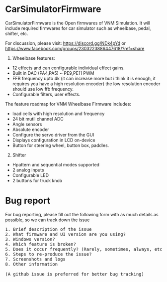 # CarSimulatorFirmware 

CarSimulatorFirmware is the Open firmwares of VNM Simulation. It will include required firmwares for car simulator such as wheelbase, pedal, shifter, etc.

For discussion, please visit: https://discord.gg/NDk4pYd or https://www.facebook.com/groups/2303223886447618/?ref=share

1. Wheelbase features:

- 12 effects and can configurable individual effect gains.
- Built in DAC (PA4,PA5) ~ PE9,PE11 PWM
- FFB frequency upto 4k (it can increase more but i think it is enough, it requires you have a high resolution encoder) the low resolution encoder should use low ffb frequency.
- Configurable filters, user effects.

The feature roadmap for VNM Wheelbase Firmware includes:
* load cells with high resolution and  frequency
* 24 bit mutil channel ADC
* Angle sensors
* Absolute encoder
* Configure the servo driver from the GUI
* Displays configuration in LCD on-device
* Button for steering wheel, button box, paddles.

2. Shifter
- Hpattern and sequential modes supported
- 2 analog inputs 
- Configurable LED 
- 2 buttons for truck knob

# Bug report
For bug reporting, please fill out the following form with as much details as possible, so we can track down the issue

<pre>
1. Brief description of the issue
2. What firmware and UI version are you using?
3. Windows version?
4. Which feature is broken?
5. Does it occur frequently? (Rarely, sometimes, always, etc.)
6. Steps to re-produce the issue?
7. Screenshots and logs
8. Other information

(A github issue is preferred for better bug tracking)
</pre>
